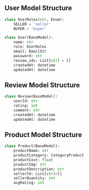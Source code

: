 
## User Model Structure

```python
class UserRoles(str, Enum):
    SELLER = 'seller'
    BUYER = 'buyer'

class User(BaseModel):
    name: str
    role: UserRoles
    email: EmailStr
    password: str
    review_ids: List[str] = []
    createdAt: datetime
    updatedAt: datetime
```

## Review Model Structure

```python
class Review(BaseModel):
    userId: str
    rating: int
    comment: str
    createdAt: datetime
    updatedAt: datetime
```

## Product Model Structure

```python
class Product(BaseModel):
    productName: str
    productCategory: CategoryProduct
    productCost: float
    productImg: str
    productDescription: str
    sellerId: List[str]=[]
    sellerQuantity: int
    avgRating: int
```
